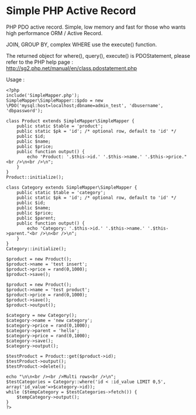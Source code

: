 Simple PHP Active Record
=============
PHP PDO active record. Simple, low memory and fast for those who wants high performance ORM / Active Record.

JOIN, GROUP BY, complex WHERE use the execute() function.

The returned object for where(), query(), execute() is PDOStatement, please refer to the PHP help page :
http://sg2.php.net/manual/en/class.pdostatement.php

Usage :
```
<?php
include('SimpleMapper.php');
SimpleMapper\SimpleMapper::$pdo = new \PDO('mysql:host=localhost;dbname=admin_test', 'dbusername', 'dbpassword');

class Product extends SimpleMapper\SimpleMapper {
    public static $table = 'product';
    public static $pk = 'id'; /* optional row, default to 'id' */
    public $id;
    public $name;
    public $price;
    public function output() {
        echo 'Product: '.$this->id.' '.$this->name.' '.$this->price."<br />\n<br />\n";
    }
}
Product::initialize();

class Category extends SimpleMapper\SimpleMapper {
    public static $table = 'category';
    public static $pk = 'id'; /* optional row, default to 'id' */
    public $id;
    public $name;
    public $price;
    public $parent;
    public function output() {
        echo 'Category: '.$this->id.' '.$this->name.' '.$this->parent."<br />\n<br />\n";
    }
}
Category::initialize();

$product = new Product();
$product->name = 'test insert';
$product->price = rand(0,1000);
$product->save();

$product = new Product();
$product->name = 'test product';
$product->price = rand(0,1000);
$product->save();
$product->output();

$category = new Category();
$category->name = 'new category';
$category->price = rand(0,1000);
$category->parent = 'hello';
$category->price = rand(0,1000);
$category->save();
$category->output();

$testProduct = Product::get($product->id);
$testProduct->output();
$testProduct->delete();

echo "\n\n<br /><br />Multi rows<br />\n";
$testCategories = Category::where('id < :id_value LIMIT 0,5', array('id_value'=>$category->id));
while ($tempCategory = $testCategories->fetch()) {
    $tempCategory->output();
}
?>
```
